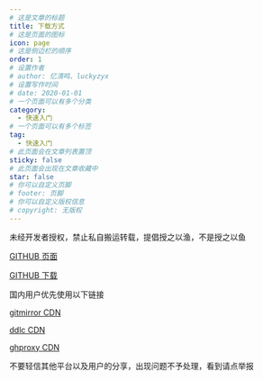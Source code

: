 ```yaml
---
# 这是文章的标题
title: 下载方式
# 这是页面的图标
icon: page
# 这是侧边栏的顺序
order: 1
# 设置作者
# author: 忆清鸣、luckyzyx
# 设置写作时间
# date: 2020-01-01
# 一个页面可以有多个分类
category:
  - 快速入门
# 一个页面可以有多个标签
tag:
  - 快速入门
# 此页面会在文章列表置顶
sticky: false
# 此页面会出现在文章收藏中
star: false
# 你可以自定义页脚
# footer: 页脚
# 你可以自定义版权信息
# copyright: 无版权
---
```


未经开发者授权，禁止私自搬运转载，提倡授之以渔，不是授之以鱼

[GITHUB 页面](https://github.com/Xposed-Modules-Repo/com.luckyzyx.luckytool/releases/tag/11169-1.0.6)

[GITHUB 下载](https://github.com/Xposed-Modules-Repo/com.luckyzyx.luckytool/releases/download/11169-1.0.6/LuckyTool_v1.0.6.11169.apk)

国内用户优先使用以下链接

<!-- https://hub.gitmirror.com/ -->

[gitmirror CDN](https://hub.gitmirror.com/https://github.com/Xposed-Modules-Repo/com.luckyzyx.luckytool/releases/download/11169-1.0.6/LuckyTool_v1.0.6.11169.apk)

<!-- https://gh.ddlc.top/ -->

[ddlc CDN](https://gh.ddlc.top/https://github.com/Xposed-Modules-Repo/com.luckyzyx.luckytool/releases/download/11169-1.0.6/LuckyTool_v1.0.6.11169.apk)

<!-- https://ghproxy.com/ -->

[ghproxy CDN](https://ghproxy.com/https://github.com/Xposed-Modules-Repo/com.luckyzyx.luckytool/releases/download/11169-1.0.6/LuckyTool_v1.0.6.11169.apk)

不要轻信其他平台以及用户的分享，出现问题不予处理，看到请点举报
